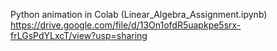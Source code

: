 

Python animation in Colab (Linear_Algebra_Assignment.ipynb)   
https://drive.google.com/file/d/13On1ofdR5uapkpe5srx-frLGsPdYLxcT/view?usp=sharing
